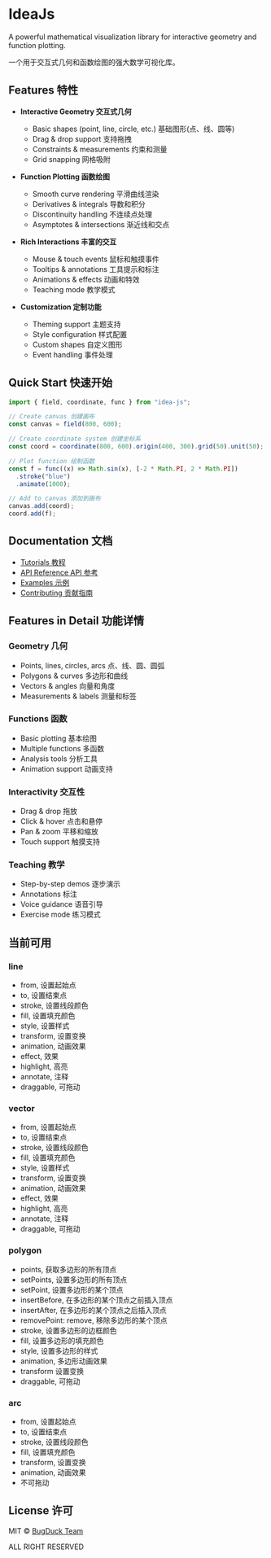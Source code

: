 # IdeaJs

A powerful mathematical visualization library for interactive geometry and function plotting.

一个用于交互式几何和函数绘图的强大数学可视化库。

## Features 特性

- **Interactive Geometry 交互式几何**

  - Basic shapes (point, line, circle, etc.) 基础图形(点、线、圆等)
  - Drag & drop support 支持拖拽
  - Constraints & measurements 约束和测量
  - Grid snapping 网格吸附

- **Function Plotting 函数绘图**

  - Smooth curve rendering 平滑曲线渲染
  - Derivatives & integrals 导数和积分
  - Discontinuity handling 不连续点处理
  - Asymptotes & intersections 渐近线和交点

- **Rich Interactions 丰富的交互**

  - Mouse & touch events 鼠标和触摸事件
  - Tooltips & annotations 工具提示和标注
  - Animations & effects 动画和特效
  - Teaching mode 教学模式

- **Customization 定制功能**
  - Theming support 主题支持
  - Style configuration 样式配置
  - Custom shapes 自定义图形
  - Event handling 事件处理

## Quick Start 快速开始

```typescript
import { field, coordinate, func } from "idea-js";

// Create canvas 创建画布
const canvas = field(800, 600);

// Create coordinate system 创建坐标系
const coord = coordinate(800, 600).origin(400, 300).grid(50).unit(50);

// Plot function 绘制函数
const f = func((x) => Math.sin(x), [-2 * Math.PI, 2 * Math.PI])
  .stroke("blue")
  .animate(1000);

// Add to canvas 添加到画布
canvas.add(coord);
coord.add(f);
```

## Documentation 文档

- [Tutorials 教程](docs/tutorials/README.md)
- [API Reference API 参考](docs/api/README.md)
- [Examples 示例](docs/examples/README.md)
- [Contributing 贡献指南](CONTRIBUTING.md)

## Features in Detail 功能详情

### Geometry 几何

- Points, lines, circles, arcs 点、线、圆、圆弧
- Polygons & curves 多边形和曲线
- Vectors & angles 向量和角度
- Measurements & labels 测量和标签

### Functions 函数

- Basic plotting 基本绘图
- Multiple functions 多函数
- Analysis tools 分析工具
- Animation support 动画支持

### Interactivity 交互性

- Drag & drop 拖放
- Click & hover 点击和悬停
- Pan & zoom 平移和缩放
- Touch support 触摸支持

### Teaching 教学

- Step-by-step demos 逐步演示
- Annotations 标注
- Voice guidance 语音引导
- Exercise mode 练习模式

## 当前可用

### line

- from, 设置起始点
- to, 设置结束点
- stroke, 设置线段颜色
- fill, 设置填充颜色
- style, 设置样式
- transform, 设置变换
- animation, 动画效果
- effect, 效果
- highlight, 高亮
- annotate, 注释
- draggable, 可拖动

### vector

- from, 设置起始点
- to, 设置结束点
- stroke, 设置线段颜色
- fill, 设置填充颜色
- style, 设置样式
- transform, 设置变换
- animation, 动画效果
- effect, 效果
- highlight, 高亮
- annotate, 注释
- draggable, 可拖动

### polygon

- points, 获取多边形的所有顶点
- setPoints, 设置多边形的所有顶点
- setPoint, 设置多边形的某个顶点
- insertBefore, 在多边形的某个顶点之前插入顶点
- insertAfter, 在多边形的某个顶点之后插入顶点
- removePoint: remove, 移除多边形的某个顶点
- stroke, 设置多边形的边框颜色
- fill, 设置多边形的填充颜色
- style, 设置多边形的样式
- animation, 多边形动画效果
- transform 设置变换
- draggable, 可拖动

### arc

- from, 设置起始点
- to, 设置结束点
- stroke, 设置线段颜色
- fill, 设置填充颜色
- transform, 设置变换
- animation, 动画效果
- 不可拖动

## License 许可

MIT © [BugDuck Team](https://github.com/bug-duck)

ALL RIGHT RESERVED
